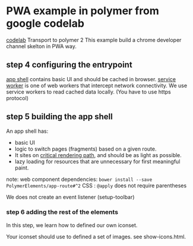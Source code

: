 # PWA example in polymer from google codelab

[codelab](https://codelabs.developers.google.com/codelabs/pwa-from-scratch)
Transport to polymer 2
This example build a chrome developer channel skelton in PWA way.

## step 4 configuring the entrypoint

[app shell](https://developers.google.com/web/fundamentals/architecture/app-shell) contains basic UI and should be cached in browser.
[service worker](https://developers.google.com/web/fundamentals/primers/service-workers) is one of web workers that intercept network connectivity. We use service workers to read cached data locally. (You have to use https protocol)

## step 5 building the app shell

An app shell has:

- basic UI
- logic to switch pages (fragments) based on a given route.
- It sites on [critical rendering path](https://developers.google.com/web/fundamentals/performance/critical-rendering-path/), and should be as light as possible.
- lazy loading for resources that are unnecessary for first meaningful paint.

note:
web component dependencies: `bower install --save PolymerElements/app-route#^2`
CSS : `@apply` does not require parentheses

We does not create an event listener (setup-toolbar)

### step 6 adding the rest of the elements

In this step, we learn how to defined our own iconset.

Your iconset should use <iron-iconset-svg> to defined a set of images. see show-icons.html.

